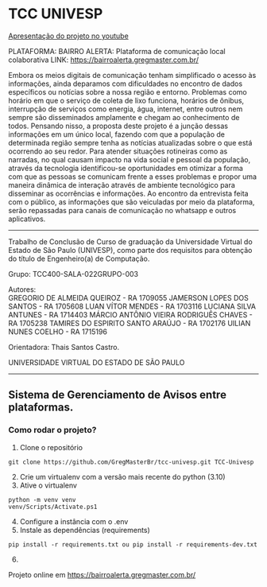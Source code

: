 # TCC UNIVESP 

[Apresentação do projeto no youtube](https://www.youtube.com/watch?v=lLBUOba0KF4)  

PLATAFORMA: BAIRRO ALERTA: Plataforma de comunicação local colaborativa 
LINK: https://bairroalerta.gregmaster.com.br/

Embora os meios digitais de comunicação tenham simplificado o acesso às informações, ainda deparamos com dificuldades no encontro de dados específicos ou notícias sobre a nossa região e entorno. Problemas como horário em que o serviço de coleta de lixo funciona, horários de ônibus, interrupção de serviços como energia, água, internet, entre outros nem sempre são disseminados amplamente e chegam ao conhecimento de todos. Pensando nisso, a proposta deste projeto é a junção dessas informações em um único local, fazendo com que a população de determinada região sempre tenha as notícias atualizadas sobre o que está ocorrendo ao seu redor. Para atender situações rotineiras como as narradas, no qual causam impacto na vida social e pessoal da população, através da tecnologia identificou-se oportunidades em otimizar a forma com que as pessoas se comunicam frente a esses problemas e propor uma maneira dinâmica de interação através de ambiente tecnológico para disseminar as ocorrências e informações. Ao encontro da entrevista feita com o público, as informações que são veiculadas por meio da plataforma, serão repassadas para canais de comunicação no whatsapp e outros aplicativos. 

----------------------------------------------------------------
Trabalho de Conclusão de Curso de graduação da Universidade Virtual do Estado de São Paulo (UNIVESP), como parte dos requisitos para obtenção do título de Engenheiro(a) de Computação.   

Grupo: TCC400-SALA-022GRUPO-003  

Autores:  
GREGORIO DE ALMEIDA QUEIROZ - RA 1709055
JAMERSON LOPES DOS SANTOS - RA 1705608
LUAN VÍTOR MENDES - RA 1703116
LUCIANA SILVA ANTUNES - RA 1714403
MÁRCIO ANTÔNIO VIEIRA RODRIGUÊS CHAVES - RA 1705238
TAMIRES DO ESPIRITO SANTO ARAÚJO - RA 1702176
UILIAN NUNES COELHO - RA 1715196  

Orientadora: Thais Santos Castro.  

UNIVERSIDADE VIRTUAL DO ESTADO DE SÃO PAULO  

-------------------------------------------------------------------

## Sistema de Gerenciamento de Avisos entre plataformas.

### Como rodar o projeto?
1. Clone o repositório
```console
git clone https://github.com/GregMasterBr/tcc-univesp.git TCC-Univesp
```
2. Crie um virtualenv com a versão mais recente do python (3.10)
3. Ative o virtualenv
```console
python -m venv venv
venv/Scripts/Activate.ps1
```
4. Configure a instância com o .env
5. Instale as dependências (requirements)
```console
pip install -r requirements.txt ou pip install -r requirements-dev.txt
```
6. 




Projeto online em https://bairroalerta.gregmaster.com.br/
